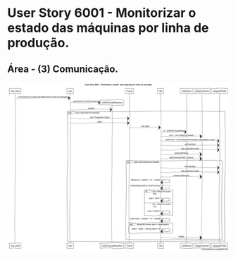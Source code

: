 # User Story 6001 - Monitorizar o estado  das máquinas por linha de produção.

## Área - (3) Comunicação.

![](../../diagrams/6001/6001_SD.png)